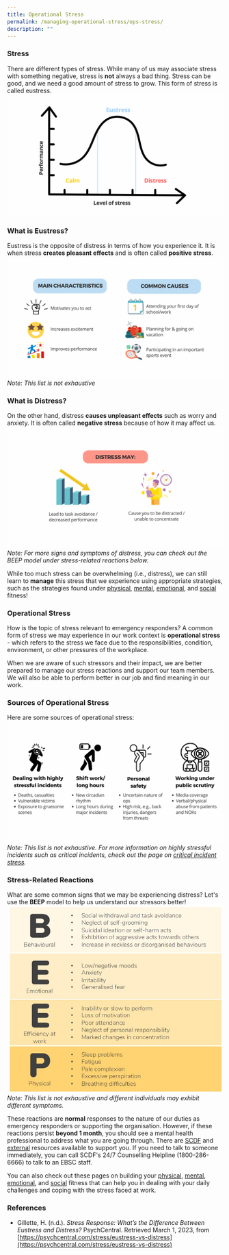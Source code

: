 ```yaml
---
title: Operational Stress
permalink: /managing-operational-stress/ops-stress/
description: ""
---
```

### Stress
There are different types of stress. While many of us may associate stress with something negative, stress is **not** always a bad thing. Stress can be good, and we need a good amount of stress to grow. This form of stress is called eustress.
![](/images/stress%20curve%20(larger).png)

### What is Eustress?
Eustress is the opposite of distress in terms of how you experience it. It is when stress **creates pleasant effects** and is often called **positive stress**.
![](/images/eustress%20(larger).png)*Note: This list is not exhaustive*

### What is Distress?
On the other hand, distress **causes unpleasant effects** such as worry and anxiety. It is often called **negative stress** because of how it may affect us.
![](/images/distress%20(larger).png)
*Note: For more signs and symptoms of distress, you can check out the BEEP model under stress-related reactions below.*

While too much stress can be overwhelming (i.e., distress), we can still learn to **manage** this stress that we experience using appropriate strategies, such as the strategies found under [physical](/being-a-resilient-responder/physical-fitness), [mental](/being-a-resilient-responder/mental-fitness), [emotional](/being-a-resilient-responder/emotional-fitness), and [social](/being-a-resilient-responder/social-fitness) fitness!

### Operational Stress
How is the topic of stress relevant to emergency responders? A common form of stress we may experience in our work context is **operational stress** - which refers to the stress we face due to the responsibilities, condition, environment, or other pressures of the workplace.

When we are aware of such stressors and their impact, we are better prepared to manage our stress reactions and support our team members. We will also be able to perform better in our job and find meaning in our work.

### Sources of Operational Stress
Here are some sources of operational stress:![](/images/ops%20stress.png)*Note: This list is not exhaustive. For more information on highly stressful incidents such as critical incidents, check out the page on [critical incident stress](/managing-operational-stress/critical-incident-stress).*

### Stress-Related Reactions
What are some common signs that we may be experiencing distress? Let's use the **BEEP** model to help us understand our stressors better!
![](/images/BEEP.jpg)*Note: This list is not exhaustive and different individuals may exhibit different symptoms.*

These reactions are **normal** responses to the nature of our duties as emergency responders or supporting the organisation. However, if these reactions persist **beyond 1 month**, you should see a mental health professional to address what you are going through. There are [SCDF](/support-options/SCDF-resources) and [external](/support-options/external-resources) resources available to support you. If you need to talk to someone immediately, you can call SCDF's 24/7 Counselling Helpline (1800-286-6666) to talk to an EBSC staff.

You can also check out these pages on building your [physical](/being-a-resilient-responder/physical-fitness), [mental](/being-a-resilient-responder/mental-fitness), [emotional](/being-a-resilient-responder/emotional-fitness), and [social](/being-a-resilient-responder/social-fitness) fitness that can help you in dealing with your daily challenges and coping with the stress faced at work.

### References
* Gillette, H. (n.d.). _Stress Response: What’s the Difference Between Eustress and Distress?_ PsychCentral. Retrieved March 1, 2023, from [https://psychcentral.com/stress/eustress-vs-distress](https://psychcentral.com/stress/eustress-vs-distress)
